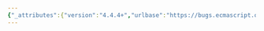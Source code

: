 ```yaml
---
{"_attributes":{"version":"4.4.4+","urlbase":"https://bugs.ecmascript.org/","maintainer":"dherman@mozilla.com"},"bug":{"bug_id":1719,"creation_ts":"2013-08-06 10:25:00 -0700","short_desc":"Specify the @@unscopeable mechanism","delta_ts":"2013-08-23 08:23:23 -0700","product":"Draft for 6th Edition","component":"new feature","version":"Rev 16: July 15, 2013 Draft","rep_platform":"All","op_sys":"All","bug_status":"RESOLVED","resolution":"FIXED","priority":"Normal","bug_severity":"enhancement","everconfirmed":true,"reporter":{"uid":"waldron.rick","name":"Rick Waldron"},"assigned_to":{"uid":"allen","name":"Allen Wirfs-Brock"},"long_desc":[{"commentid":4763,"comment_count":0,"who":{"uid":"waldron.rick","name":"Rick Waldron"},"bug_when":"2013-08-06 10:25:48 -0700","thetext":"Per agenda item discussion here: https://github.com/rwldrn/tc39-notes/blob/master/es6/2013-07/july-23.md#43-arrayprototypevalues\n\nand resolution here: \n\nhttps://github.com/rwldrn/tc39-notes/blob/master/es6/2013-07/july-23.md#consensusresolution-2"},{"commentid":4904,"comment_count":1,"who":{"uid":"allen","name":"Allen Wirfs-Brock"},"bug_when":"2013-08-14 16:11:57 -0700","thetext":"fixed in rev17 editor's draft"},{"commentid":5166,"comment_count":2,"who":{"uid":"allen","name":"Allen Wirfs-Brock"},"bug_when":"2013-08-23 08:23:23 -0700","thetext":"fixed in rev17, August 23, 2013 draft"}]}}
---
```

